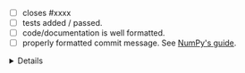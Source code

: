 - [ ] closes #xxxx
- [ ] tests added / passed. 
- [ ] code/documentation is well formatted.  
- [ ] properly formatted commit message. See 
      [NumPy's guide](https://docs.scipy.org/doc/numpy/dev/gitwash/development_workflow.html#writing-the-commit-message). 

<details>


**Notes**:

* It is essential that you add a test when making code changes. Tests are not 
  needed for doc changes.
* When adding a new function, test values should usually be verified in another package (e.g., R/SAS/Stata).
* When fixing a bug, you must add a test that would produce the bug in master and
  then show that it is fixed with the new code.
* New code additions must be well formatted. Changes should pass flake8. If on Linux or OSX, you can
  verify you changes are well formatted by running 
  ```
  git diff upstream/master -u -- "*.py" | flake8 --diff --isolated
  ```
  assuming `flake8` is installed. This command is also available on Windows 
  using the Windows System for Linux once `flake8` is installed in the 
  local Linux environment. While passing this test is not required, it is good practice and it help 
  improve code quality in `statsmodels`.
* Docstring additions must render correctly, including escapes and LaTeX.

</details>
